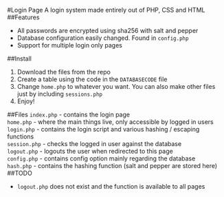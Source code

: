 #Login Page
A login system made entirely out of PHP, CSS and HTML
##Features
 - All passwords are encrypted using sha256 with salt and pepper
 - Database configuration easily changed. Found in `config.php`
 - Support for multiple login only pages

##Install
 1. Download the files from the repo
 2. Create a table using the code in the `DATABASECODE` file
 3. Change `home.php` to whatever you want. You can also make other files just by including `sessions.php`
 4. Enjoy!
 
##Files
`index.php` - contains the login page  
`home.php` - where the main things live, only accessible by logged in users  
`login.php` - contains the login script and various hashing / escaping functions  
`session.php` - checks the logged in user against the database  
`logout.php` - logouts the user when redirected to this page  
`config.php` - contains config option mainly regarding the database  
`hash.php` - contains the hashing function (salt and pepper are stored here)
##TODO
 - `logout.php` does not exist and the function is available to all pages
